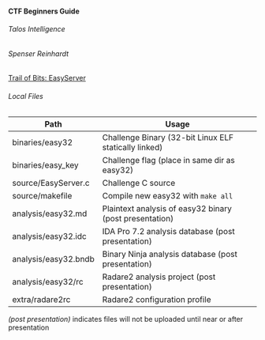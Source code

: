 #### CTF Beginners Guide
###### Talos Intelligence
###### Spenser Reinhardt

[Trail of Bits: EasyServer](https://github.com/trailofbits/ctf/tree/master/exploits/binary1_workshop/easy)

###### Local Files

| Path | Usage |
|-----|-----|
| binaries/easy32 | Challenge Binary (32-bit Linux ELF statically linked) |
| binaries/easy_key | Challenge flag (place in same dir as easy32) |
| source/EasyServer.c | Challenge C source |
| source/makefile | Compile new easy32 with `make all` |
| analysis/easy32.md | Plaintext analysis of easy32 binary (post presentation) |
| analysis/easy32.idc | IDA Pro 7.2 analysis database (post presentation) |
| analysis/easy32.bndb | Binary Ninja analysis database (post presentation) |
| analysis/easy32/rc | Radare2 analysis project (post presentation) |
| extra/radare2rc | Radare2 configuration profile |
*(post presentation)* indicates files will not be uploaded until near or after presentation